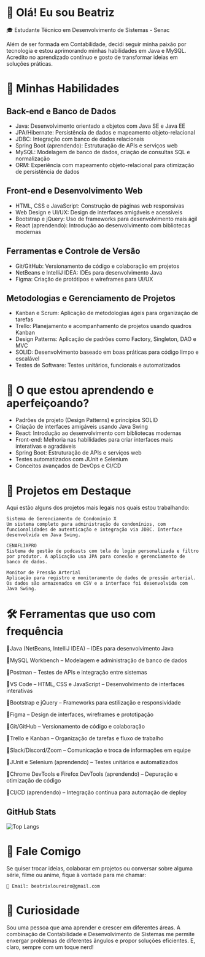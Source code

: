 # 👋 Olá! Eu sou Beatriz
🎓 Estudante Técnico em Desenvolvimento de Sistemas - Senac

Além de ser formada em Contabilidade, decidi seguir minha paixão por tecnologia e estou aprimorando minhas habilidades em Java e MySQL. Acredito no aprendizado contínuo e gosto de transformar ideias em soluções práticas.

# 🚀 Minhas Habilidades

## Back-end e Banco de Dados

   - Java: Desenvolvimento orientado a objetos com Java SE e Java EE
   - JPA/Hibernate: Persistência de dados e mapeamento objeto-relacional
   - JDBC: Integração com banco de dados relacionais
   - Spring Boot (aprendendo): Estruturação de APIs e serviços web
   - MySQL: Modelagem de banco de dados, criação de consultas SQL e normalização
   - ORM: Experiência com mapeamento objeto-relacional para otimização de persistência de dados

## Front-end e Desenvolvimento Web

   - HTML, CSS e JavaScript: Construção de páginas web responsivas
   - Web Design e UI/UX: Design de interfaces amigáveis e acessíveis
   - Bootstrap e jQuery: Uso de frameworks para desenvolvimento mais ágil
   - React (aprendendo): Introdução ao desenvolvimento com bibliotecas modernas

## Ferramentas e Controle de Versão

   - Git/GitHub: Versionamento de código e colaboração em projetos
   - NetBeans e IntelliJ IDEA: IDEs para desenvolvimento Java
   - Figma: Criação de protótipos e wireframes para UI/UX

## Metodologias e Gerenciamento de Projetos

   - Kanban e Scrum: Aplicação de metodologias ágeis para organização de tarefas
   - Trello: Planejamento e acompanhamento de projetos usando quadros Kanban
   - Design Patterns: Aplicação de padrões como Factory, Singleton, DAO e MVC
   - SOLID: Desenvolvimento baseado em boas práticas para código limpo e escalável
   - Testes de Software: Testes unitários, funcionais e automatizados

# 🌱 O que estou aprendendo e aperfeiçoando?

   - Padrões de projeto (Design Patterns) e princípios SOLID
   - Criação de interfaces amigáveis usando Java Swing
   - React: Introdução ao desenvolvimento com bibliotecas modernas
   - Front-end: Melhoria nas habilidades para criar interfaces mais interativas e agradáveis
   - Spring Boot: Estruturação de APIs e serviços web
   - Testes automatizados com JUnit e Selenium
   - Conceitos avançados de DevOps e CI/CD

# 📂 Projetos em Destaque

Aqui estão alguns dos projetos mais legais nos quais estou trabalhando:

    Sistema de Gerenciamento de Condomínio X
    Um sistema completo para administração de condomínios, com funcionalidades de autenticação e integração via JDBC. Interface desenvolvida em Java Swing.

    CENAFLIXPRO
    Sistema de gestão de podcasts com tela de login personalizada e filtro por produtor. A aplicação usa JPA para conexão e gerenciamento de banco de dados.

    Monitor de Pressão Arterial
    Aplicação para registro e monitoramento de dados de pressão arterial. Os dados são armazenados em CSV e a interface foi desenvolvida com Java Swing.

# 🛠️ Ferramentas que uso com frequência

🔹Java (NetBeans, IntelliJ IDEA) – IDEs para desenvolvimento Java

🔹MySQL Workbench – Modelagem e administração de banco de dados

🔹Postman – Testes de APIs e integração entre sistemas

🔹VS Code – HTML, CSS e JavaScript – Desenvolvimento de interfaces interativas

🔹Bootstrap e jQuery – Frameworks para estilização e responsividade

🔹Figma – Design de interfaces, wireframes e prototipação

🔹Git/GitHub – Versionamento de código e colaboração

🔹Trello e Kanban – Organização de tarefas e fluxo de trabalho

🔹Slack/Discord/Zoom – Comunicação e troca de informações em equipe

🔹JUnit e Selenium (aprendendo) – Testes unitários e automatizados

🔹Chrome DevTools e Firefox DevTools (aprendendo) – Depuração e otimização de código

🔹CI/CD (aprendendo) – Integração contínua para automação de deploy

## GitHub Stats

![Top Langs](https://github-readme-stats.vercel.app/api/top-langs/?username=seuusuario&layout=compact&langs_count=8&theme=dark)

# 💬 Fale Comigo
Se quiser trocar ideias, colaborar em projetos ou conversar sobre alguma série, filme ou anime, fique à vontade para me chamar:

    📧 Email: beatrixloureiro@gmail.com

# 🎯 Curiosidade

Sou uma pessoa que ama aprender e crescer em diferentes áreas. A combinação de Contabilidade e Desenvolvimento de Sistemas me permite enxergar problemas de diferentes ângulos e propor soluções eficientes. E, claro, sempre com um toque nerd!
